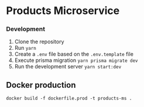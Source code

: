 # Products Microservice

### Development

1. Clone the repository
2. Run `yarn`
3. Create a `.env` file based on the `.env.template` file
4. Execute prisma migration `yarn prisma migrate dev`
5. Run the development server `yarn start:dev`


## Docker production
```
docker build -f dockerfile.prod -t products-ms .
```